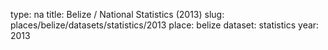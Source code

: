 type: na
title: Belize / National Statistics (2013)
slug: places/belize/datasets/statistics/2013
place: belize
dataset: statistics
year: 2013
